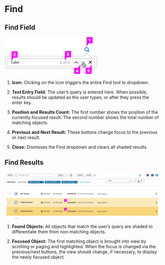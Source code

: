 # Find

## Find Field

![Find field](./img/find-callout.png)

1. **Icon:** Clicking on the icon triggers the entire Find tool to dropdown.

1. **Text Entry Field:** The user’s query is entered here. When possible, results should be updated as the user types, or after they press the enter key.

1. **Position and Results Count:** The first number shows the position of the currently focused result. The second number shows the total number of matching objects.

1. **Previous and Next Result:** These buttons change focus to the previous or next result.

1. **Close:** Dismisses the Find dropdown and clears all shaded results.

## Find Results

![Find results](./img/find-callout2.png)

1. **Found Objects:** All objects that match the user’s query are shaded to differentiate them from non-matching objects.

1. **Focused Object:** The first matching object is brought into view by scrolling or paging and highlighted. When the focus is changed via the previous/next buttons, the view should change, if necessary, to display the newly focused object.
